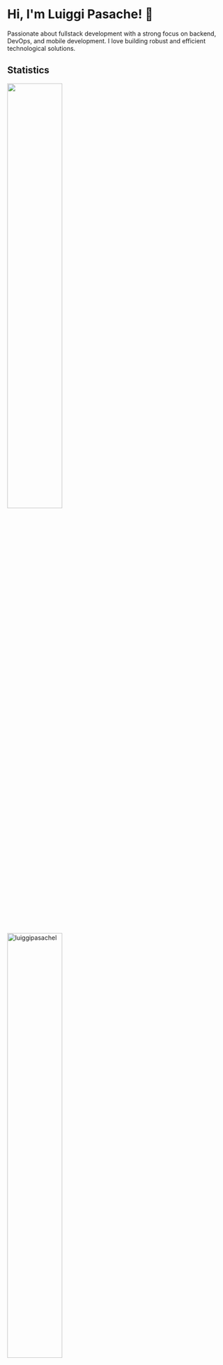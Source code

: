 # Hi, I'm Luiggi Pasache! 👋

Passionate about fullstack development with a strong focus on backend, DevOps, and mobile development. I love building robust and efficient technological solutions.

## Statistics

<p>
    <img height="50%" width="auto" src ="https://github-readme-stats.vercel.app/api?username=luiggipasachel&show_icons=true&count_private=true">
    <img height="50%" width="auto" align="center" src="https://github-readme-stats.vercel.app/api/top-langs?username=luiggipasachel&show_icons=true&locale=en&layout=compact&count_private=true" alt="luiggipasachel" />
</p>

## Skills

### 🧠 Core Programming

- **Languages:** Go, Python, Java, PHP, JavaScript (Node.js)
- **Frameworks/Libraries:** Echo, Adonis, Django, Django REST Framework, Laravel

### 🛠 Backend Development

- RESTful API design and integration  
- Webhooks  
- PostgreSQL, MySQL  
- NATS (Message Broker), Redis  
- Authentication (JWT, OAuth2)

### ⚙️ DevOps & Infrastructure

- Docker & Docker Compose  
- GitHub Actions (CI/CD)  
- Nginx  
- Google Cloud Platform
- Monitoring: Prometheus, Grafana

### 📦 Tools & Workflow

- Git & GitHub  
- Agile / Scrum  
- Apidog, Postman, Insomnia
- VS Code, Neovim, JetBrains IDEs  
- Linux / Shell scripting
